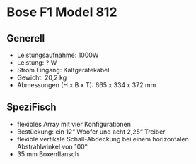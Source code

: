 # Bose F1 Model 812

## Generell

- Leistungsaufnahme: 1000W
- Leistung: ? W
- Strom Eingang: Kaltgerätekabel
- Gewicht: 20,2 kg
- Abmessungen (H x B x T): 665 x 334 x 372 mm

## SpeziFisch

- flexibles Array mit vier Konfigurationen
- Bestückung: ein 12“ Woofer und acht 2,25“ Treiber
- flexible vertikale Schall-Abdeckung bei einem horizontalen Abstrahlwinkel von 100°
- 35 mm Boxenflansch
